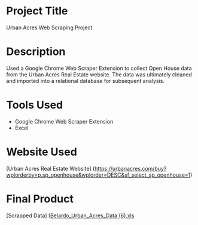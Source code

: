 # Project Title
Urban Acres Web Scraping Project

# Description
Used a Google Chrome Web Scraper Extension to collect Open House data from the Urban Acres Real Estate website. The data was ultimately cleaned and imported into a relational database for subsequent analysis.

# Tools Used
- Google Chrome Web Scraper Extension
- Excel

# Website Used
[Urban Acres Real Estate Website] (https://urbanacres.com/buy?wplorderby=p.sp_openhouse&wplorder=DESC&sf_select_sp_openhouse=1)

# Final Product
[Scrapped Data] ([Belardo_Urban_Acres_Data (6).xls](https://github.com/Mattison-Belardo/Hello_World/files/7214497/Belardo_Urban_Acres_Data.6.xls)
